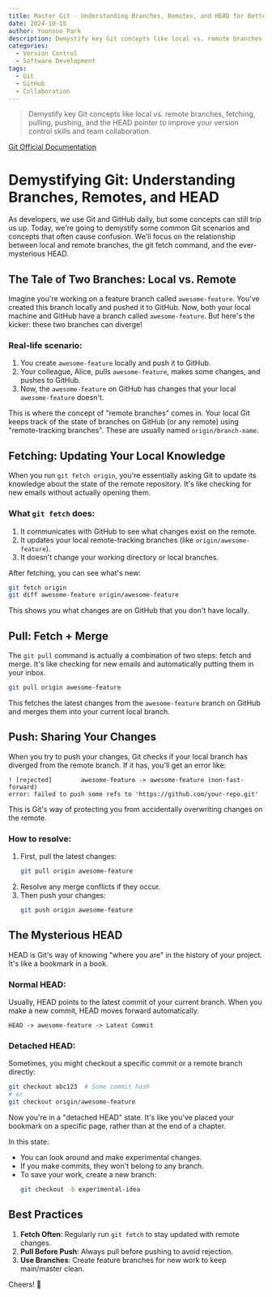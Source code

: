 ```yaml
---
title: Master Git - Understanding Branches, Remotes, and HEAD for Better Collaboration
date: 2024-10-15
author: Yoonsoo Park
description: Demystify key Git concepts like local vs. remote branches, fetching, pulling, pushing, and the HEAD pointer to improve your version control skills and team collaboration.
categories:
  - Version Control
  - Software Development
tags:
  - Git
  - GitHub
  - Collaboration
---
```


> Demystify key Git concepts like local vs. remote branches, fetching, pulling, pushing, and the HEAD pointer to improve your version control skills and team collaboration.

[Git Official Documentation](https://git-scm.com/doc)

# Demystifying Git: Understanding Branches, Remotes, and HEAD

As developers, we use Git and GitHub daily, but some concepts can still trip us up. Today, we're going to demystify some common Git scenarios and concepts that often cause confusion. We'll focus on the relationship between local and remote branches, the git fetch command, and the ever-mysterious HEAD.

## The Tale of Two Branches: Local vs. Remote

Imagine you're working on a feature branch called `awesome-feature`. You've created this branch locally and pushed it to GitHub. Now, both your local machine and GitHub have a branch called `awesome-feature`. But here's the kicker: these two branches can diverge!

### Real-life scenario:

1. You create `awesome-feature` locally and push it to GitHub.
2. Your colleague, Alice, pulls `awesome-feature`, makes some changes, and pushes to GitHub.
3. Now, the `awesome-feature` on GitHub has changes that your local `awesome-feature` doesn't.

This is where the concept of "remote branches" comes in. Your local Git keeps track of the state of branches on GitHub (or any remote) using "remote-tracking branches". These are usually named `origin/branch-name`.

## Fetching: Updating Your Local Knowledge

When you run `git fetch origin`, you're essentially asking Git to update its knowledge about the state of the remote repository. It's like checking for new emails without actually opening them.

### What `git fetch` does:

1. It communicates with GitHub to see what changes exist on the remote.
2. It updates your local remote-tracking branches (like `origin/awesome-feature`).
3. It doesn't change your working directory or local branches.

After fetching, you can see what's new:

```bash
git fetch origin
git diff awesome-feature origin/awesome-feature
```

This shows you what changes are on GitHub that you don't have locally.

## Pull: Fetch + Merge

The `git pull` command is actually a combination of two steps: fetch and merge. It's like checking for new emails and automatically putting them in your inbox.

```bash
git pull origin awesome-feature
```

This fetches the latest changes from the `awesome-feature` branch on GitHub and merges them into your current local branch.

## Push: Sharing Your Changes

When you try to push your changes, Git checks if your local branch has diverged from the remote branch. If it has, you'll get an error like:

```
! [rejected]        awesome-feature -> awesome-feature (non-fast-forward)
error: failed to push some refs to 'https://github.com/your-repo.git'
```

This is Git's way of protecting you from accidentally overwriting changes on the remote.

### How to resolve:

1. First, pull the latest changes:
   ```bash
   git pull origin awesome-feature
   ```
2. Resolve any merge conflicts if they occur.
3. Then push your changes:
   ```bash
   git push origin awesome-feature
   ```

## The Mysterious HEAD

HEAD is Git's way of knowing "where you are" in the history of your project. It's like a bookmark in a book.

### Normal HEAD:

Usually, HEAD points to the latest commit of your current branch. When you make a new commit, HEAD moves forward automatically.

```
HEAD -> awesome-feature -> Latest Commit
```

### Detached HEAD:

Sometimes, you might checkout a specific commit or a remote branch directly:

```bash
git checkout abc123  # Some commit hash
# or
git checkout origin/awesome-feature
```

Now you're in a "detached HEAD" state. It's like you've placed your bookmark on a specific page, rather than at the end of a chapter.

In this state:

- You can look around and make experimental changes.
- If you make commits, they won't belong to any branch.
- To save your work, create a new branch:
  ```bash
  git checkout -b experimental-idea
  ```

## Best Practices

1. **Fetch Often**: Regularly run `git fetch` to stay updated with remote changes.
2. **Pull Before Push**: Always pull before pushing to avoid rejection.
3. **Use Branches**: Create feature branches for new work to keep main/master clean.

Cheers! 🍺

